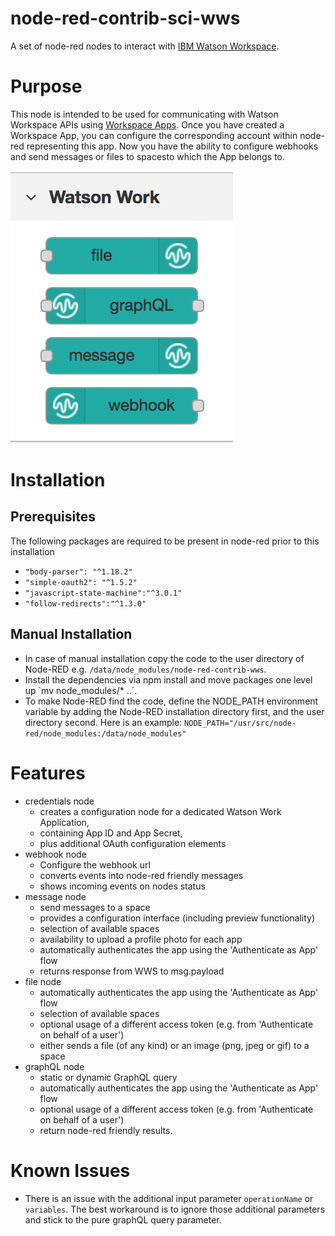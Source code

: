 node-red-contrib-sci-wws
=====================

A set of node-red nodes to interact with [IBM Watson Workspace](https://workspace.ibm.com/).

# Purpose
This node is intended to be used for communicating with Watson Workspace APIs using [Workspace Apps](https://developer.watsonwork.ibm.com/docs/get-started/what-can-you-build). Once you have created a Workspace App, you can configure the corresponding account within node-red representing this app.
Now you have the ability to configure webhooks and send messages or files to spacesto which the App belongs to.

![Watson Work Palette](help/palette_view.png)

# Installation

## Prerequisites
The following packages are required to be present in node-red prior to this installation
* `"body-parser": "^1.18.2"`
* `"simple-oauth2": "^1.5.2"`
* `"javascript-state-machine":"^3.0.1"`
* `"follow-redirects":"^1.3.0"`

## Manual Installation
* In case of manual installation copy the code to the user directory of Node-RED e.g. `/data/node_modules/node-red-contrib-wws`.
* Install the dependencies via npm install and move packages one level up `mv node_modules/* ..´.
* To make Node-RED find the code, define the NODE_PATH environment variable by adding the Node-RED installation directory first, and the user directory second. Here is an example: `NODE_PATH="/usr/src/node-red/node_modules:/data/node_modules"`

# Features
* credentials node
  * creates a configuration node for a dedicated Watson Work Application, 
  * containing App ID and App Secret, 
  * plus additional OAuth configuration elements
* webhook node
  * Configure the webhook url
  * converts events into node-red friendly messages
  * shows incoming events on nodes status
* message node
  * send messages to a space
  * provides a configuration interface (including preview functionality)
  * selection of available spaces
  * availability to upload a profile photo for each app
  * automatically authenticates the app using the 'Authenticate as App' flow
  * returns response from WWS to msg.payload
* file node
  * automatically authenticates the app using the 'Authenticate as App' flow
  * selection of available spaces
  * optional usage of a different access token (e.g. from 'Authenticate on behalf of a user')
  * either sends a file (of any kind) or an image (png, jpeg or gif) to a space
* graphQL node
  * static or dynamic GraphQL query 
  * automatically authenticates the app using the 'Authenticate as App' flow
  * optional usage of a different access token (e.g. from 'Authenticate on behalf of a user')
  * return node-red friendly results.
   
# Known Issues
* There is an issue with the additional input parameter `operationName` or `variables`. The best workaround is to ignore those additional parameters and stick to the pure graphQL query parameter.